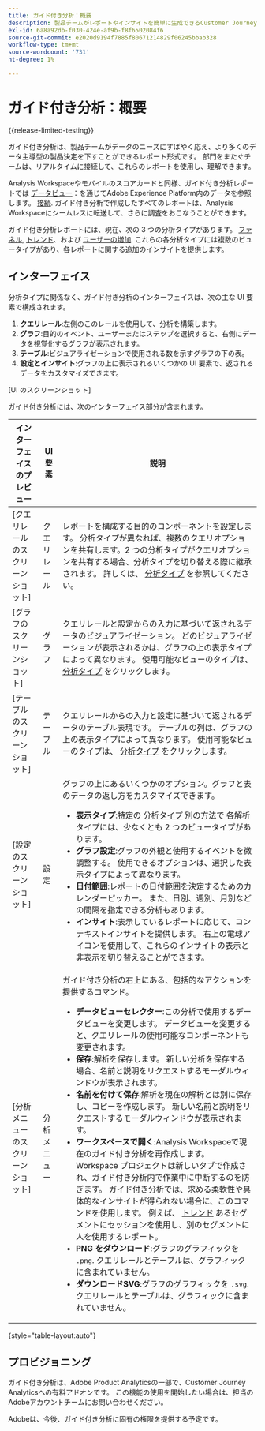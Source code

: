 ```yaml
---
title: ガイド付き分析：概要
description: 製品チームがレポートやインサイトを簡単に生成できるCustomer Journey Analyticsでのデータ分析方法を提供する。
exl-id: 6a8a92db-f030-424e-af9b-f8f6502084f6
source-git-commit: e2020d9194f7885f80671214829f06245bbab328
workflow-type: tm+mt
source-wordcount: '731'
ht-degree: 1%

---
```


# ガイド付き分析：概要

{{release-limited-testing}}

ガイド付き分析は、製品チームがデータのニーズにすばやく応え、より多くのデータ主導型の製品決定を下すことができるレポート形式です。 部門をまたぐチームは、リアルタイムに接続して、これらのレポートを使用し、理解できます。

Analysis Workspaceやモバイルのスコアカードと同様、ガイド付き分析レポートでは [データビュー](../data-views/data-views.md)：を通じてAdobe Experience Platform内のデータを参照します。 [接続](../connections/overview.md). ガイド付き分析で作成したすべてのレポートは、Analysis Workspaceにシームレスに転送して、さらに調査をおこなうことができます。

ガイド付き分析レポートには、現在、次の 3 つの分析タイプがあります。 [ファネル](analysis-types/funnel.md), [トレンド](analysis-types/trends.md)、および [ユーザーの増加](analysis-types/user-growth.md). これらの各分析タイプには複数のビュータイプがあり、各レポートに関する追加のインサイトを提供します。

## インターフェイス

分析タイプに関係なく、ガイド付き分析のインターフェイスは、次の主な UI 要素で構成されます。

1. **クエリレール**:左側のこのレールを使用して、分析を構築します。
1. **グラフ**:目的のイベント、ユーザーまたはステップを選択すると、右側にデータを視覚化するグラフが表示されます。
1. **テーブル**:ビジュアライゼーションで使用される数を示すグラフの下の表。
1. **設定とインサイト**:グラフの上に表示されるいくつかの UI 要素で、返されるデータをカスタマイズできます。

[UI のスクリーンショット]

ガイド付き分析には、次のインターフェイス部分が含まれます。

| インターフェイスのプレビュー | UI 要素 | 説明 |
| --- | --- | --- |
| [クエリレールのスクリーンショット] | クエリレール | レポートを構成する目的のコンポーネントを設定します。 分析タイプが異なれば、複数のクエリオプションを共有します。2 つの分析タイプがクエリオプションを共有する場合、分析タイプを切り替える際に継承されます。 詳しくは、 [分析タイプ](analysis-types/overview.md) を参照してください。 |
| [グラフのスクリーンショット] | グラフ | クエリレールと設定からの入力に基づいて返されるデータのビジュアライゼーション。 どのビジュアライゼーションが表示されるかは、グラフの上の表示タイプによって異なります。 使用可能なビューのタイプは、 [分析タイプ](analysis-types/overview.md) をクリックします。 |
| [テーブルのスクリーンショット] | テーブル | クエリレールからの入力と設定に基づいて返されるデータのテーブル表現です。 テーブルの列は、グラフの上の表示タイプによって異なります。 使用可能なビューのタイプは、 [分析タイプ](analysis-types/overview.md) をクリックします。 |
| [設定のスクリーンショット] | 設定 | グラフの上にあるいくつかのオプション。グラフと表のデータの返し方をカスタマイズできます。<ul><li>**表示タイプ**:特定の [分析タイプ](analysis-types/overview.md) 別の方法で 各解析タイプには、少なくとも 2 つのビュータイプがあります。</li><li>**グラフ設定**:グラフの外観と使用するイベントを微調整する。 使用できるオプションは、選択した表示タイプによって異なります。</li><li>**日付範囲**:レポートの日付範囲を決定するためのカレンダーピッカー。 また、日別、週別、月別などの間隔を指定できる分析もあります。</li><li>**インサイト**:表示しているレポートに応じて、コンテキストインサイトを提供します。 右上の電球アイコンを使用して、これらのインサイトの表示と非表示を切り替えることができます。</li></ul> |
| [分析メニューのスクリーンショット] | 分析メニュー | ガイド付き分析の右上にある、包括的なアクションを提供するコマンド。<ul><li>**データビューセレクター**:この分析で使用するデータビューを変更します。 データビューを変更すると、クエリレールの使用可能なコンポーネントも変更されます。</li><li>**保存**:解析を保存します。 新しい分析を保存する場合、名前と説明をリクエストするモーダルウィンドウが表示されます。</li><li>**名前を付けて保存**:解析を現在の解析とは別に保存し、コピーを作成します。 新しい名前と説明をリクエストするモーダルウィンドウが表示されます。</li><li>**ワークスペースで開く**:Analysis Workspaceで現在のガイド付き分析を再作成します。 Workspace プロジェクトは新しいタブで作成され、ガイド付き分析内で作業中に中断するのを防ぎます。 ガイド付き分析では、求める柔軟性や具体的なインサイトが得られない場合に、このコマンドを使用します。 例えば、 [トレンド](analysis-types/trends.md) あるセグメントにセッションを使用し、別のセグメントに人を使用するレポート。</li><li>**PNG をダウンロード**:グラフのグラフィックを `.png`. クエリレールとテーブルは、グラフィックに含まれていません。</li><li>**ダウンロードSVG**:グラフのグラフィックを `.svg`. クエリレールとテーブルは、グラフィックに含まれていません。</li></ul> |

{style="table-layout:auto"}

## プロビジョニング

ガイド付き分析は、Adobe Product Analyticsの一部で、Customer Journey Analyticsへの有料アドオンです。 この機能の使用を開始したい場合は、担当のAdobeアカウントチームにお問い合わせください。

Adobeは、今後、ガイド付き分析に固有の権限を提供する予定です。

<!-- Once your organization is provisioned to use Guided analysis, product profile administrators can grant access to it in the Adobe Admin Console.

1. Log in to the [Adobe admin console](https://adminconsole.adobe.com).
1. Select **[!UICONTROL Customer Journey Analytics]** in the list of products.
1. Select the desired product profile to edit permissions.
1. Click the **[!UICONTROL Permissions]** tab, then click **[!UICONTROL Edit]** under [!UICONTROL Reporting Tools].
1. Drag **[!UICONTROL Guided analysis]** from the list of [!UICONTROL Available Permission Items] to the list of [!UICONTROL Included Permission Items].
1. Click **[!UICONTROL Save]**. -->

